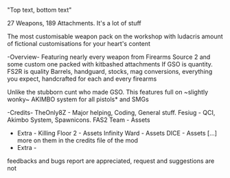 "Top text, bottom text"

27 Weapons, 189 Attachments. It's a lot of stuff 

The most customisable weapon pack on the workshop with ludacris amount of fictional customisations for your heart's content

-Overview-
Featuring nearly every weapon from Firearms Source 2 and some custom one packed with kitbashed attachments
If GSO is quantity. FS2R is quality
Barrels, handguard, stocks, mag conversions, everything you expect, handcrafted for each and every firearms

Unlike the stubborn cunt who made GSO. This features full on ~slightly wonky~ AKIMBO system for all pistols* and SMGs

-Credits-
TheOnly8Z - Major helping, Coding, General stuff.
Fesiug - QCI, Akimbo System, Spawnicons.
FAS2 Team - Assets
- Extra -
Killing Floor 2 - Assets
Infinity Ward - Assets 
DICE - Assets
[...]
more on them in the credits file of the mod
- Extra -



feedbacks and bugs report are appreciated, request and suggestions are not
